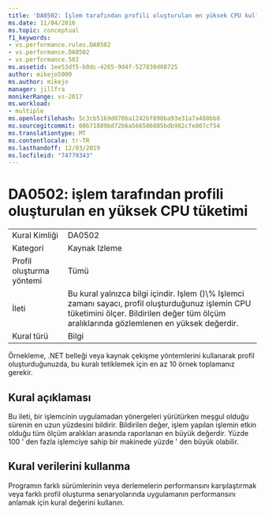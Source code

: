 ```yaml
---
title: 'DA0502: Işlem tarafından profili oluşturulan en yüksek CPU kullanımı | Microsoft Docs'
ms.date: 11/04/2016
ms.topic: conceptual
f1_keywords:
- vs.performance.rules.DA0502
- vs.performance.DA0502
- vs.performance.502
ms.assetid: 1ee53df5-b0dc-4265-9d4f-527830d08725
author: mikejo5000
ms.author: mikejo
manager: jillfra
monikerRange: vs-2017
ms.workload:
- multiple
ms.openlocfilehash: 5c3cb5169d078ba1242bf898ba93e31a7a488bb8
ms.sourcegitcommit: 00b71889bd72b6a566586885bdb982cfe807cf54
ms.translationtype: MT
ms.contentlocale: tr-TR
ms.lasthandoff: 12/03/2019
ms.locfileid: "74779343"
---
```

# <a name="da0502-maximum-cpu-consumption-by-the-process-being-profiled"></a>DA0502: işlem tarafından profili oluşturulan en yüksek CPU tüketimi

|||
|-|-|
|Kural Kimliği|DA0502|
|Kategori|Kaynak Izleme|
|Profil oluşturma yöntemi|Tümü|
|İleti|Bu kural yalnızca bilgi içindir. Işlem ()\\% Işlemci zamanı sayacı, profil oluşturduğunuz işlemin CPU tüketimini ölçer. Bildirilen değer tüm ölçüm aralıklarında gözlemlenen en yüksek değerdir.|
|Kural türü|Bilgi|

 Örnekleme, .NET belleği veya kaynak çekişme yöntemlerini kullanarak profil oluşturduğunuzda, bu kuralı tetiklemek için en az 10 örnek toplamanız gerekir.

## <a name="rule-description"></a>Kural açıklaması
 Bu ileti, bir işlemcinin uygulamadan yönergeleri yürütürken meşgul olduğu sürenin en uzun yüzdesini bildirir. Bildirilen değer, işlem yapılan işlemin etkin olduğu tüm ölçüm aralıkları arasında raporlanan en büyük değerdir. Yüzde 100 ' den fazla işlemciye sahip bir makinede yüzde ' den büyük olabilir.

## <a name="how-to-use-the-rule-data"></a>Kural verilerini kullanma
 Programın farklı sürümlerinin veya derlemelerin performansını karşılaştırmak veya farklı profil oluşturma senaryolarında uygulamanın performansını anlamak için kural değerini kullanın.
